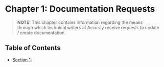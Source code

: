 # Chapter 1: Documentation Requests

> **NOTE:** This chapter contains information regarding the means through which technical writers at Accuray receive requests to update / create documentation.

## Table of Contents

* [Section 1: ](https://github.com/taddieken95/Accuray_Tech_Comm_Guide/blob/master/Chapter%201:%20Doc%20Requests/Section%201:%20Manufacturing%20Doc%20Requests.md)

